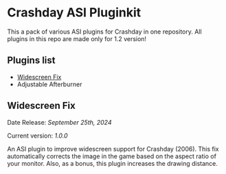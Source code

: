 # Crashday ASI Pluginkit
This a pack of various ASI plugins for Crashday in one repository. All plugins in this repo are made only for 1.2 version!
## Plugins list
- [Widescreen Fix](#widescreen-fix)
- Adjustable Afterburner
## Widescreen Fix
Date Release: _September 25th, 2024_

Current version: _1.0.0_

An ASI plugin to improve widescreen support for Crashday (2006). This fix automatically corrects the image in the game based on the aspect ratio of your monitor. Also, as a bonus, this plugin increases the drawing distance.
